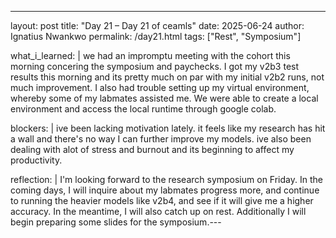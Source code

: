 ---
layout: post
title: "Day 21 – Day 21 of ceamls"
date: 2025-06-24
author: Ignatius Nwankwo
permalink: /day21.html
tags: ["Rest", "Symposium"]

what_i_learned: |
  we had an impromptu meeting with the cohort this morning concering the symposium and paychecks. I got my v2b3 test results this morning and its pretty much on par with my initial v2b2 runs, not much improvement. I also had trouble setting up my virtual environment, whereby some of my labmates assisted me. We were able to create a local environment and access the local runtime through google colab.

blockers: |
  ive been lacking motivation lately. it feels like my research has hit a wall and there's no way I can further improve my models. ive also been dealing with alot of stress and burnout and its beginning to affect my productivity.


reflection: |
  I'm looking forward to the research symposium on Friday. In the coming days, I will inquire about my labmates progress more, and continue to running the heavier models like v2b4, and see if it will give me a higher accuracy. In the meantime, I will also catch up on rest. Additionally I will begin preparing some slides for the symposium.---

